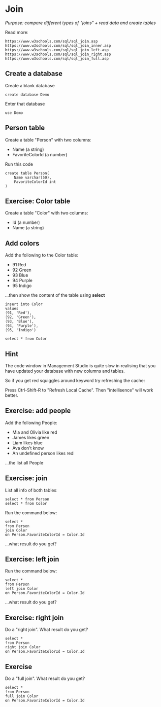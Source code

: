 # Join

*Purpose: compare different types of "joins" + read data and create tables*

Read more:

	https://www.w3schools.com/sql/sql_join.asp
	https://www.w3schools.com/sql/sql_join_inner.asp
	https://www.w3schools.com/sql/sql_join_left.asp
	https://www.w3schools.com/sql/sql_join_right.asp
	https://www.w3schools.com/sql/sql_join_full.asp

## Create a database

Create a blank database 

	create database Demo

Enter that database

	use Demo


## Person table

Create a table "Person" with two columns:
- Name (a string)
- FavoriteColorId (a number)

Run this code

	create table Person(
		Name varchar(50),
		FavoriteColorId int
	)

## Exercise: Color table 

Create a table "Color" with two columns:
- Id (a number)
- Name (a string)

## Add colors

Add the following to the Color table:

- 91 Red
- 92 Green
- 93 Blue
- 94 Purple
- 95 Indigo

...then show the content of the table using **select**

	insert into Color 
	values
	(91, 'Red'),
	(92, 'Green'),
	(93, 'Blue'),
	(94, 'Purple'),
	(95, 'Indigo')

	select * from Color

## Hint

The code window in Management Studio is quite slow in realising that you have updated your database with new columns and tables.

So if you get red squiggles around keyword try refreshing the cache:

Press Ctrl-Shift-R to "Refresh Local Cache". Then "intellisence" will work better.

## Exercise: add people

Add the following People: 
- Mia and Olivia like red
- James likes green
- Liam likes blue
- Ava don't know
- An undefined person likes red

...the list all People
	
## Exercise: join

List all info of both tables:

	select * from Person
	select * from Color

Run the command below:

	select * 
	from Person 
	join Color 
	on Person.FavoriteColorId = Color.Id

...what result do you get?

## Exercise: left join

Run the command below:

	select * 
	from Person 
	left join Color 
	on Person.FavoriteColorId = Color.Id

...what result do you get? 

## Exercise: right join

Do a "right join". What result do you get?

	select * 
	from Person 
	right join Color 
	on Person.FavoriteColorId = Color.Id

## Exercise

Do a "full join". What result do you get?

	select * 
	from Person 
	full join Color 
	on Person.FavoriteColorId = Color.Id

